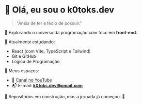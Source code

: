 # 👋 Olá, eu sou o k0toks.dev

> "Ânsia de ter e tédio de possuir."

🎯 Explorando o universo da programação com foco em **front-end**.

🧠 Atualmente estudando:
- React (com Vite, TypeScript e Tailwind)
- Git e GitHub
- Lógica de Programação

📂 Meus espaços:
- 🎥 [Canal no YouTube](https://www.youtube.com/@k0toks.dev)
- 📬 E-mail: **k0toks.dev@gmail.com**

📌 Repositórios em construção, mas a jornada já começou. 🚀


<!---
k0toksdev/k0toksdev is a ✨ special ✨ repository because its `README.md` (this file) appears on your GitHub profile.
You can click the Preview link to take a look at your changes.
--->
